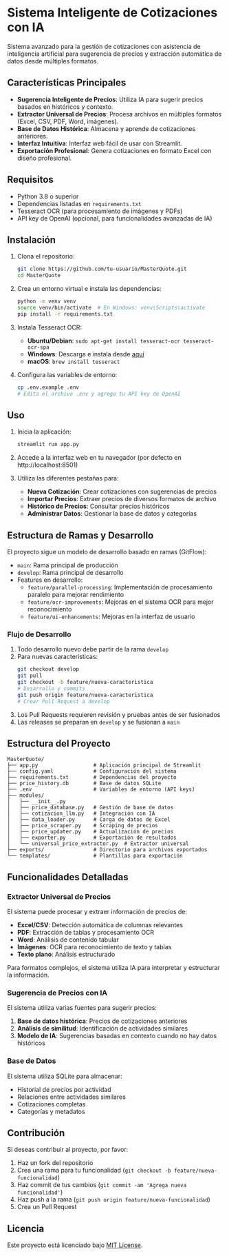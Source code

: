 # Sistema Inteligente de Cotizaciones con IA

Sistema avanzado para la gestión de cotizaciones con asistencia de inteligencia artificial para sugerencia de precios y extracción automática de datos desde múltiples formatos.

## Características Principales

- **Sugerencia Inteligente de Precios**: Utiliza IA para sugerir precios basados en históricos y contexto.
- **Extractor Universal de Precios**: Procesa archivos en múltiples formatos (Excel, CSV, PDF, Word, imágenes).
- **Base de Datos Histórica**: Almacena y aprende de cotizaciones anteriores.
- **Interfaz Intuitiva**: Interfaz web fácil de usar con Streamlit.
- **Exportación Profesional**: Genera cotizaciones en formato Excel con diseño profesional.

## Requisitos

- Python 3.8 o superior
- Dependencias listadas en `requirements.txt`
- Tesseract OCR (para procesamiento de imágenes y PDFs)
- API key de OpenAI (opcional, para funcionalidades avanzadas de IA)

## Instalación

1. Clona el repositorio:
   ```bash
   git clone https://github.com/tu-usuario/MasterQuote.git
   cd MasterQuote
   ```

2. Crea un entorno virtual e instala las dependencias:
   ```bash
   python -m venv venv
   source venv/bin/activate  # En Windows: venv\Scripts\activate
   pip install -r requirements.txt
   ```

3. Instala Tesseract OCR:
   - **Ubuntu/Debian**: `sudo apt-get install tesseract-ocr tesseract-ocr-spa`
   - **Windows**: Descarga e instala desde [aquí](https://github.com/UB-Mannheim/tesseract/wiki)
   - **macOS**: `brew install tesseract`

4. Configura las variables de entorno:
   ```bash
   cp .env.example .env
   # Edita el archivo .env y agrega tu API key de OpenAI
   ```

## Uso

1. Inicia la aplicación:
   ```bash
   streamlit run app.py
   ```

2. Accede a la interfaz web en tu navegador (por defecto en http://localhost:8501)

3. Utiliza las diferentes pestañas para:
   - **Nueva Cotización**: Crear cotizaciones con sugerencias de precios
   - **Importar Precios**: Extraer precios de diversos formatos de archivo
   - **Histórico de Precios**: Consultar precios históricos
   - **Administrar Datos**: Gestionar la base de datos y categorías

## Estructura de Ramas y Desarrollo

El proyecto sigue un modelo de desarrollo basado en ramas (GitFlow):

- `main`: Rama principal de producción
- `develop`: Rama principal de desarrollo
- Features en desarrollo:
  - `feature/parallel-processing`: Implementación de procesamiento paralelo para mejorar rendimiento
  - `feature/ocr-improvements`: Mejoras en el sistema OCR para mejor reconocimiento
  - `feature/ui-enhancements`: Mejoras en la interfaz de usuario

### Flujo de Desarrollo

1. Todo desarrollo nuevo debe partir de la rama `develop`
2. Para nuevas características:
   ```bash
   git checkout develop
   git pull
   git checkout -b feature/nueva-caracteristica
   # Desarrollo y commits
   git push origin feature/nueva-caracteristica
   # Crear Pull Request a develop
   ```
3. Los Pull Requests requieren revisión y pruebas antes de ser fusionados
4. Las releases se preparan en `develop` y se fusionan a `main`

## Estructura del Proyecto

```
MasterQuote/
├── app.py                  # Aplicación principal de Streamlit
├── config.yaml             # Configuración del sistema
├── requirements.txt        # Dependencias del proyecto
├── price_history.db        # Base de datos SQLite
├── .env                    # Variables de entorno (API keys)
├── modules/
│   ├── __init__.py
│   ├── price_database.py   # Gestión de base de datos
│   ├── cotizacion_llm.py   # Integración con IA
│   ├── data_loader.py      # Carga de datos de Excel
│   ├── price_scraper.py    # Scraping de precios
│   ├── price_updater.py    # Actualización de precios
│   ├── exporter.py         # Exportación de resultados
│   └── universal_price_extractor.py  # Extractor universal
├── exports/                # Directorio para archivos exportados
└── templates/              # Plantillas para exportación
```

## Funcionalidades Detalladas

### Extractor Universal de Precios

El sistema puede procesar y extraer información de precios de:

- **Excel/CSV**: Detección automática de columnas relevantes
- **PDF**: Extracción de tablas y procesamiento OCR
- **Word**: Análisis de contenido tabular
- **Imágenes**: OCR para reconocimiento de texto y tablas
- **Texto plano**: Análisis estructurado

Para formatos complejos, el sistema utiliza IA para interpretar y estructurar la información.

### Sugerencia de Precios con IA

El sistema utiliza varias fuentes para sugerir precios:

1. **Base de datos histórica**: Precios de cotizaciones anteriores
2. **Análisis de similitud**: Identificación de actividades similares
3. **Modelo de IA**: Sugerencias basadas en contexto cuando no hay datos históricos

### Base de Datos

El sistema utiliza SQLite para almacenar:

- Historial de precios por actividad
- Relaciones entre actividades similares
- Cotizaciones completas
- Categorías y metadatos

## Contribución

Si deseas contribuir al proyecto, por favor:

1. Haz un fork del repositorio
2. Crea una rama para tu funcionalidad (`git checkout -b feature/nueva-funcionalidad`)
3. Haz commit de tus cambios (`git commit -am 'Agrega nueva funcionalidad'`)
4. Haz push a la rama (`git push origin feature/nueva-funcionalidad`)
5. Crea un Pull Request

## Licencia

Este proyecto está licenciado bajo [MIT License](LICENSE).

